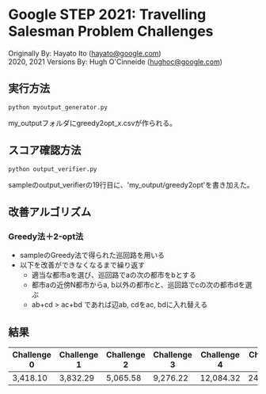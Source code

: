 # Google STEP 2021: Travelling Salesman Problem Challenges

Originally By: Hayato Ito (hayato@google.com)  
2020, 2021 Versions By: Hugh O'Cinneide (hughoc@google.com)  

## 実行方法
```
python myoutput_generator.py
```
my_outputフォルダにgreedy2opt_x.csvが作られる。

## スコア確認方法
```
python output_verifier.py
```
sampleのoutput_verifierの19行目に、'my_output/greedy2opt'を書き加えた。


## 改善アルゴリズム
### Greedy法＋2-opt法
- sampleのGreedy法で得られた巡回路を用いる
- 以下を改善ができなくなるまで繰り返す
  - 適当な都市aを選び、巡回路でaの次の都市をbとする
  - 都市aの近傍N都市からa, b以外の都市cと、巡回路でcの次の都市dを選ぶ
  - ab+cd > ac+bd であれば辺ab, cdをac, bdに入れ替える
    
## 結果
|  Challenge 0  |  Challenge 1  |  Challenge 2  |  Challenge 3  |  Challenge 4  |  Challenge 5  |  Challenge 6  |
| ---- | ---- | ---- | ---- | ---- | ---- | ---- |
|  3,418.10  |  3,832.29  |  5,065.58  |  9,276.22  |  12,084.32  |  24,191.66  |  47,822.41  |
